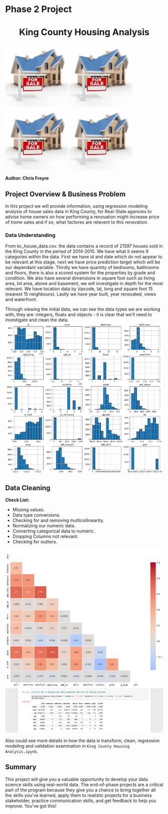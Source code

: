 # Phase 2 Project

<h1 align=center>King County Housing Analysis</h1>

![graph1](./Images/house_sale1.png)
![graph1](./Images/house_sale1.png)
![graph1](./Images/house_sale1.png)
![graph1](./Images/house_sale1.png)

**Author: Chris Freyre**



## Project Overview & Business Problem

In this project we will provide information, using regression modeling analysis of house sales data in King County, for Real-State agencies to advise home owners on how performing a renovation might increase price of home sales and if so, what factores are relavent to this renovation.


### Data Understanding

From kc_house_data.csv. the data contains a record of 21597 houses sold in the King County in the period of 2014-2015. We have what it seems 9 categories within the data. First we have id and date which do not appear to be relevant at this stage, next we have price prediction target which will be our dependant variable. Thirdly we have quantity of bedrooms, bathrooms and floors, there is also a scored system for the properties by grade and condition. We also have several dimensions in square foot such as living area, lot area, above and basement, we will investigate in depth for the most relevant. We have location data by zipcode, lat, long and square foot 15 (nearest 15 neighbours). Lastly we have year built, year renovated, views and waterfront.

Through viewing the initial data, we can see the data types we are working with, they are: integers, floats and objects - it is clear that we'll need to investigate and clean the data.
![graph1](./Images/histogram1.png)

## Data Cleaning

**Check List:**

* Missing values.
* Data type conversions.
* Checking for and removing multicollinearity.
* Normalizing our numeric data.
* Converting categorical data to numeric.
* Dropping Columns not relevant.
* Checking for outliers.


![graph1](./Images/heatmap.png)
![graph1](./Images/outliers.png)


Also could see more details in how the data is transform, clean, regression modeling and validation examination in `King County Housing Analysis.ipynb`.
## Summary

This project will give you a valuable opportunity to develop your data science skills using real-world data. The end-of-phase projects are a critical part of the program because they give you a chance to bring together all the skills you've learned, apply them to realistic projects for a business stakeholder, practice communication skills, and get feedback to help you improve. You've got this!
